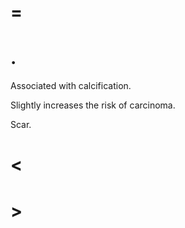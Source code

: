 # =

# .

Associated with calcification.

Slightly increases the risk of carcinoma.

Scar.

# <

# >
